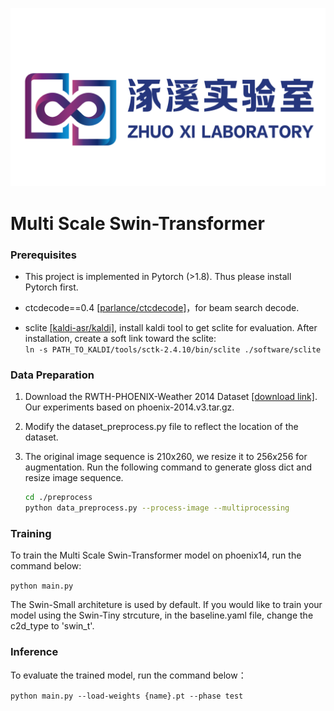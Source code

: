 ![Laboratory Logo](image/logo.png)

# Multi Scale Swin-Transformer

### Prerequisites

- This project is implemented in Pytorch (>1.8). Thus please install Pytorch first.

- ctcdecode==0.4 [[parlance/ctcdecode]](https://github.com/parlance/ctcdecode)，for beam search decode.

- sclite [[kaldi-asr/kaldi]](https://github.com/kaldi-asr/kaldi), install kaldi tool to get sclite for evaluation. After installation, create a soft link toward the sclite:    
  `ln -s PATH_TO_KALDI/tools/sctk-2.4.10/bin/sclite ./software/sclite`

### Data Preparation

1. Download the RWTH-PHOENIX-Weather 2014 Dataset [[download link]](https://www-i6.informatik.rwth-aachen.de/~koller/RWTH-PHOENIX/). Our experiments based on phoenix-2014.v3.tar.gz.

2. Modify the dataset_preprocess.py file to reflect the location of the dataset.

3. The original image sequence is 210x260, we resize it to 256x256 for augmentation. Run the following command to generate gloss dict and resize image sequence.     

   ```bash
   cd ./preprocess
   python data_preprocess.py --process-image --multiprocessing
   ```

### Training
To train the Multi Scale Swin-Transformer model on phoenix14, run the command below:

`python main.py`

The Swin-Small architeture is used by default. If you would like to train your model using the Swin-Tiny strcuture, in the baseline.yaml file, change the c2d_type to 'swin_t'.  

### Inference
To evaluate the trained model, run the command below：

`python main.py --load-weights {name}.pt --phase test`